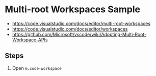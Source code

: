 # Multi-root Workspaces Sample

- https://code.visualstudio.com/docs/editor/multi-root-workspaces
- https://code.visualstudio.com/docs/editor/workspaces
- https://github.com/Microsoft/vscode/wiki/Adopting-Multi-Root-Workspace-APIs

## Steps

1. Open `m.code-workspace`
